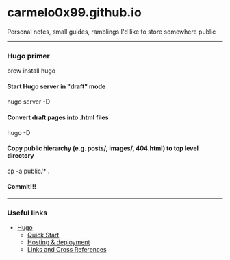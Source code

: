 # carmelo0x99.github.io
Personal notes, small guides, ramblings I'd like to store somewhere public

----

### Hugo primer
brew install hugo

#### Start Hugo server in "draft" mode
hugo server -D

#### Convert draft pages into .html files
hugo -D

#### Copy public hierarchy (e.g. posts/, images/, 404.html) to top level directory
cp -a public/* .

#### Commit!!!

----

### Useful links
- [Hugo](https://gohugo.io)
  - [Quick Start](https://gohugo.io/getting-started/quick-start/)
  - [Hosting & deployment](https://gohugo.io/hosting-and-deployment/)
  - [Links and Cross References](https://gohugo.io/content-management/cross-references/)

